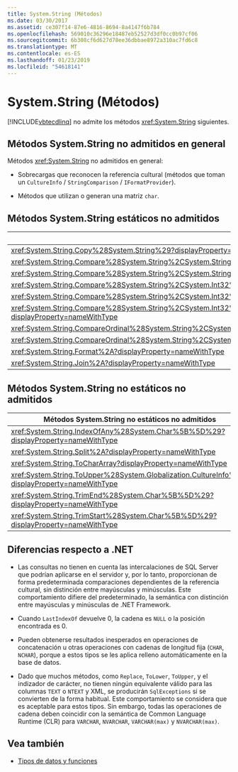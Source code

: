 ```yaml
---
title: System.String (Métodos)
ms.date: 03/30/2017
ms.assetid: ce307f14-87e6-4816-8694-8a4147f6b784
ms.openlocfilehash: 569010c36296e18487eb52527d3df0cc0b97cf06
ms.sourcegitcommit: 6b308cf6d627d78ee36dbbae8972a310ac7fd6c8
ms.translationtype: MT
ms.contentlocale: es-ES
ms.lasthandoff: 01/23/2019
ms.locfileid: "54618141"
---
```

# <a name="systemstring-methods"></a>System.String (Métodos)
[!INCLUDE[vbtecdlinq](../../../../../../includes/vbtecdlinq-md.md)] no admite los métodos <xref:System.String> siguientes.  
  
## <a name="unsupported-systemstring-methods-in-general"></a>Métodos System.String no admitidos en general  
 Métodos <xref:System.String> no admitidos en general:  
  
-   Sobrecargas que reconocen la referencia cultural (métodos que toman un `CultureInfo`  /  `StringComparison`  /  `IFormatProvider`).  
  
-   Métodos que utilizan o generan una matriz `char`.  
  
## <a name="unsupported-systemstring-static-methods"></a>Métodos System.String estáticos no admitidos  
  
|Métodos System.String estáticos no admitidos|  
|----------------------------------------------|  
|<xref:System.String.Copy%28System.String%29?displayProperty=nameWithType>|  
|<xref:System.String.Compare%28System.String%2CSystem.String%2CSystem.Boolean%29?displayProperty=nameWithType>|  
|<xref:System.String.Compare%28System.String%2CSystem.String%2CSystem.Boolean%2CSystem.Globalization.CultureInfo%29?displayProperty=nameWithType>|  
|<xref:System.String.Compare%28System.String%2CSystem.Int32%2CSystem.String%2CSystem.Int32%2CSystem.Int32%29?displayProperty=nameWithType>|  
|<xref:System.String.Compare%28System.String%2CSystem.Int32%2CSystem.String%2CSystem.Int32%2CSystem.Int32%2CSystem.Boolean%29?displayProperty=nameWithType>|  
|<xref:System.String.Compare%28System.String%2CSystem.Int32%2CSystem.String%2CSystem.Int32%2CSystem.Int32%2CSystem.Boolean%2CSystem.Globalization.CultureInfo%29?displayProperty=nameWithType>|  
|<xref:System.String.CompareOrdinal%28System.String%2CSystem.String%29?displayProperty=nameWithType>|  
|<xref:System.String.CompareOrdinal%28System.String%2CSystem.Int32%2CSystem.String%2CSystem.Int32%2CSystem.Int32%29?displayProperty=nameWithType>|  
|<xref:System.String.Format%2A?displayProperty=nameWithType>|  
|<xref:System.String.Join%2A?displayProperty=nameWithType>|  
  
## <a name="unsupported-systemstring-non-static-methods"></a>Métodos System.String no estáticos no admitidos  
  
|Métodos System.String no estáticos no admitidos|  
|---------------------------------------------------|  
|<xref:System.String.IndexOfAny%28System.Char%5B%5D%29?displayProperty=nameWithType>|  
|<xref:System.String.Split%2A?displayProperty=nameWithType>|  
|<xref:System.String.ToCharArray?displayProperty=nameWithType>|  
|<xref:System.String.ToUpper%28System.Globalization.CultureInfo%29?displayProperty=nameWithType>|  
|<xref:System.String.TrimEnd%28System.Char%5B%5D%29?displayProperty=nameWithType>|  
|<xref:System.String.TrimStart%28System.Char%5B%5D%29?displayProperty=nameWithType>|  
  
## <a name="differences-from-net"></a>Diferencias respecto a .NET  
  
-   Las consultas no tienen en cuenta las intercalaciones de SQL Server que podrían aplicarse en el servidor y, por lo tanto, proporcionan de forma predeterminada comparaciones dependientes de la referencia cultural, sin distinción entre mayúsculas y minúsculas. Este comportamiento difiere del predeterminado, la semántica con distinción entre mayúsculas y minúsculas de .NET Framework.  
  
-   Cuando `LastIndexOf` devuelve 0, la cadena es `NULL` o la posición encontrada es 0.  
  
-   Pueden obtenerse resultados inesperados en operaciones de concatenación u otras operaciones con cadenas de longitud fija (`CHAR`, `NCHAR`), porque a estos tipos se les aplica relleno automáticamente en la base de datos.  
  
-   Dado que muchos métodos, como `Replace`, `ToLower`, `ToUpper`, y el indizador de carácter, no tienen ningún equivalente válido para las columnas `TEXT` o `NTEXT` y XML, se producirán `SqlExceptions` si se convierten de la forma habitual. Este comportamiento se considera que es aceptable para estos tipos. Sin embargo, todas las operaciones de cadena deben coincidir con la semántica de Common Language Runtime (CLR) para `VARCHAR`, `NVARCHAR`, `VARCHAR(max)` y `NVARCHAR(max)`.  
  
## <a name="see-also"></a>Vea también
- [Tipos de datos y funciones](../../../../../../docs/framework/data/adonet/sql/linq/data-types-and-functions.md)
